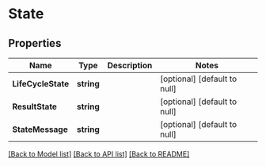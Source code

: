 # State

## Properties
Name | Type | Description | Notes
------------ | ------------- | ------------- | -------------
**LifeCycleState** | **string** |  | [optional] [default to null]
**ResultState** | **string** |  | [optional] [default to null]
**StateMessage** | **string** |  | [optional] [default to null]

[[Back to Model list]](../README.md#documentation-for-models) [[Back to API list]](../README.md#documentation-for-api-endpoints) [[Back to README]](../README.md)


